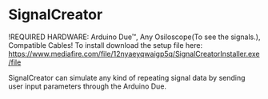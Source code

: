 # SignalCreator
!REQUIRED HARDWARE: Arduino Due™, Any Osiloscope(To see the signals.), Compatible Cables!
To install download the setup file here: https://www.mediafire.com/file/12nyaeyqwaigp5q/SignalCreatorInstaller.exe/file

SignalCreator can simulate any kind of repeating signal data by sending user input parameters through the Arduino Due.  
